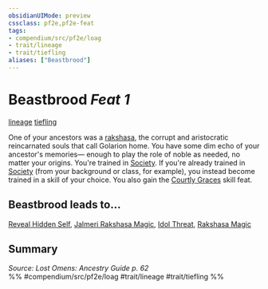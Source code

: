 ```yaml
---
obsidianUIMode: preview
cssclass: pf2e,pf2e-feat
tags:
- compendium/src/pf2e/loag
- trait/lineage
- trait/tiefling
aliases: ["Beastbrood"]
---
```

# Beastbrood  *Feat 1*  
[lineage](/rules/traits/lineage-apg.md)  [tiefling](/rules/traits/tiefling-b1.md)  


One of your ancestors was a [rakshasa](/rules/traits/rakshasa-b1.md), the corrupt and aristocratic reincarnated souls that call Golarion home. You have some dim echo of your ancestor's memories— enough to play the role of noble as needed, no matter your origins. You're trained in [Society](/compendium/skills.md#Society). If you're already trained in [Society](/compendium/skills.md#Society) (from your background or class, for example), you instead become trained in a skill of your choice. You also gain the [Courtly Graces](/compendium/feats/courtly-graces.md) skill feat.

## Beastbrood leads to...

[Reveal Hidden Self](/compendium/feats/reveal-hidden-self-loil.md), [Jalmeri Rakshasa Magic](/compendium/feats/jalmeri-rakshasa-magic-loil.md), [Idol Threat](/compendium/feats/idol-threat-loil.md), [Rakshasa Magic](/compendium/feats/rakshasa-magic-loag.md)

## Summary

*Source: Lost Omens: Ancestry Guide p. 62*  
%% #compendium/src/pf2e/loag #trait/lineage #trait/tiefling %%